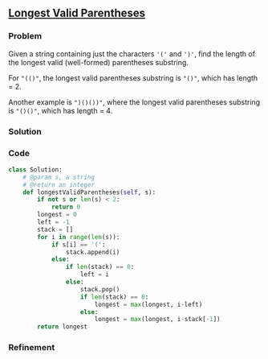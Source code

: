 ## [Longest Valid Parentheses](https://leetcode.com/problems/longest-valid-parentheses/)

### Problem

Given a string containing just the characters `'('` and `')'`, find the length of the longest valid (well-formed) parentheses substring.

For `"(()"`, the longest valid parentheses substring is `"()"`, which has length = 2.

Another example is `")()())"`, where the longest valid parentheses substring is `"()()"`, which has length = 4.

### Solution


### Code

``` Python
class Solution:
    # @param s, a string
    # @return an integer
    def longestValidParentheses(self, s):
        if not s or len(s) < 2:
            return 0
        longest = 0
        left = -1
        stack = []
        for i in range(len(s)):
            if s[i] == '(':
                stack.append(i)
            else:
                if len(stack) == 0:
                    left = i
                else:
                    stack.pop()
                    if len(stack) == 0:
                        longest = max(longest, i-left)
                    else:
                        longest = max(longest, i-stack[-1])
        return longest
```

### Refinement
